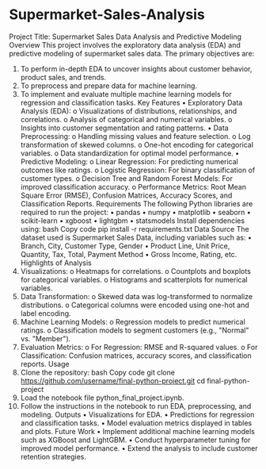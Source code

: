 # Supermarket-Sales-Analysis
Project Title: Supermarket Sales Data Analysis and Predictive Modeling
Overview
This project involves the exploratory data analysis (EDA) and predictive modeling of supermarket sales data. The primary objectives are:
1.	To perform in-depth EDA to uncover insights about customer behavior, product sales, and trends.
2.	To preprocess and prepare data for machine learning.
3.	To implement and evaluate multiple machine learning models for regression and classification tasks.
Key Features
•	Exploratory Data Analysis (EDA):
o	Visualizations of distributions, relationships, and correlations.
o	Analysis of categorical and numerical variables.
o	Insights into customer segmentation and rating patterns.
•	Data Preprocessing:
o	Handling missing values and feature selection.
o	Log transformation of skewed columns.
o	One-hot encoding for categorical variables.
o	Data standardization for optimal model performance.
•	Predictive Modeling:
o	Linear Regression: For predicting numerical outcomes like ratings.
o	Logistic Regression: For binary classification of customer types.
o	Decision Tree and Random Forest Models: For improved classification accuracy.
o	Performance Metrics: Root Mean Square Error (RMSE), Confusion Matrices, Accuracy Scores, and Classification Reports.
Requirements
The following Python libraries are required to run the project:
•	pandas
•	numpy
•	matplotlib
•	seaborn
•	scikit-learn
•	xgboost
•	lightgbm
•	statsmodels
Install dependencies using:
bash
Copy code
pip install -r requirements.txt
Data Source
The dataset used is Supermarket Sales Data, including variables such as:
•	Branch, City, Customer Type, Gender
•	Product Line, Unit Price, Quantity, Tax, Total, Payment Method
•	Gross Income, Rating, etc.
Highlights of Analysis
1.	Visualizations:
o	Heatmaps for correlations.
o	Countplots and boxplots for categorical variables.
o	Histograms and scatterplots for numerical variables.
2.	Data Transformation:
o	Skewed data was log-transformed to normalize distributions.
o	Categorical columns were encoded using one-hot and label encoding.
3.	Machine Learning Models:
o	Regression models to predict numerical ratings.
o	Classification models to segment customers (e.g., "Normal" vs. "Member").
4.	Evaluation Metrics:
o	For Regression: RMSE and R-squared values.
o	For Classification: Confusion matrices, accuracy scores, and classification reports.
Usage
1.	Clone the repository:
bash
Copy code
git clone https://github.com/username/final-python-project.git
cd final-python-project
2.	Load the notebook file python_final_project.ipynb.
3.	Follow the instructions in the notebook to run EDA, preprocessing, and modeling.
Outputs
•	Visualizations for EDA.
•	Predictions for regression and classification tasks.
•	Model evaluation metrics displayed in tables and plots.
Future Work
•	Implement additional machine learning models such as XGBoost and LightGBM.
•	Conduct hyperparameter tuning for improved model performance.
•	Extend the analysis to include customer retention strategies.

